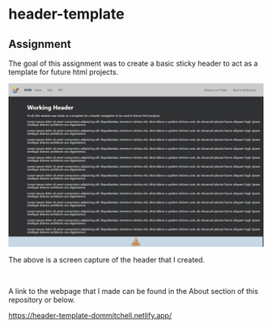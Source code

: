 # header-template

## Assignment

The goal of this assignment was to create a basic sticky header to act as a template for future html projects.

![image of My Header](././images/mypage.png)

The above is a screen capture of the header that I created.

</br>

A link to the webpage that I made can be found in the About section of this repository or below.

https://header-template-dommitchell.netlify.app/
